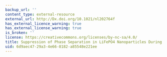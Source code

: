 ```yaml
---
backup_url: ''
content_type: external-resource
external_url: http://Dx.doi.org/10.1021/nl202764f
has_external_licence_warning: true
has_external_license_warning: true
is_broken: ''
license: https://creativecommons.org/licenses/by-nc-sa/4.0/
title: Suppression of Phase Separation in LiFePO4 Nanoparticles During Battery Discharge
uid: 6d9aec47-29a3-4e66-8182-a85548e221ee
---
```

